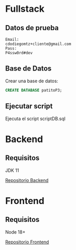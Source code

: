 
# Fullstack

## Datos de prueba

```
Email:
cdodiegomtz+cliente@gmail.com
Pass:
P4ssw0rd#dev
```

## Base de Datos

Crear una base de datos:

~~~~sql
CREATE DATABASE patitoP3;
~~~~

## Ejecutar script

Ejecuta el script scriptDB.sql

# Backend

## Requisitos
JDK 11

[Repositorio Backend](https://github.com/diegomtzcdo/back-patito/tree/master)


# Frontend

## Requisitos
Node 18+

[Repositorio Frontend]([https://github.com/diegomtzcdo/back-patito/tree/master](https://github.com/diegomtzcdo/front-patito))

